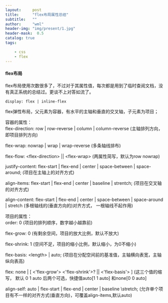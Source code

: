 ```yaml
---
layout:     post
title:      "flex布局属性总结"
subtitle:   ""
author:     "wml"
header-img: "img/present/1.jpg"
header-mask:  0.5
catalog: true
tags:

    - css
    - flex
---
```


#### flex布局

flex布局使用次数很多了，不过对于其属性值，每次都是用到了临时查阅文档，没有真正系统的总结过。更谈不上对答如流了。

`display: flex | inline-flex`

flex弹性布局，父元素为容器，有水平的主轴和垂直的交叉轴，子元素为项目；

容器的属性：  
flex-direction: row | row-reverse | column | column-reverse (主轴排列方向，即项目排列方向)

flex-wrap: nowrap \| wrap \| wrap-reverse (多条轴线排布)

flex-flow: \<flex-direction> || \<flex-wrap> (两属性简写，默认为row nowrap)

justify-content: flex-start \| flex-end \| center \| space-between \| space-around; (项目在主轴上的对齐方式)

align-items: flex-start \| flex-end \| center \| baseline \| strentch; (项目在交叉轴的对齐方式)

align-content: flex-start \| flex-end \| center \| space-between \| space-around \| stretch (多根轴线的(垂直方向的)对齐方式， 一根轴线不起作用)

项目的属性：  
order: 0 (项目的排列顺序，数字越小越靠前)

flex-grow: 0 (有剩余空间，项目的放大比例，默认不放大)

flex-shrink: 1 (空间不足，项目的缩小比例，默认缩小，为0不缩小)

flex-basis: \<length> \| auto; (项目在分配空间前的基准值，主轴横向表宽，主轴纵向表高)

flex: none \| \[ \<'flex-grow'> \<'flex-shrink'>? \|\| \<'flex-basis'> ] (这三个值的缩写， 默认 0 1 auto 后两个可选，快捷值auto[1 1 auto] 和none[0 0 auto]

align-self: auto \| flex-start \| flex-end \| center \| baseline \stretch; (允许单个项目有不一样的对齐方式(垂直方向)，可覆盖align-items,默认auto)
